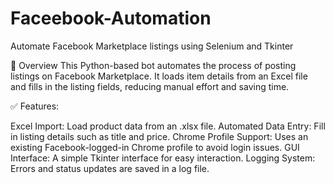 # Faceebook-Automation
Automate Facebook Marketplace listings using Selenium and Tkinter

📌 Overview
This Python-based bot automates the process of posting listings on Facebook Marketplace. It loads item details from an Excel file and fills in the listing fields, reducing manual effort and saving time.

✅ Features:

Excel Import: Load product data from an .xlsx file.
Automated Data Entry: Fill in listing details such as title and price.
Chrome Profile Support: Uses an existing Facebook-logged-in Chrome profile to avoid login issues.
GUI Interface: A simple Tkinter interface for easy interaction.
Logging System: Errors and status updates are saved in a log file.
